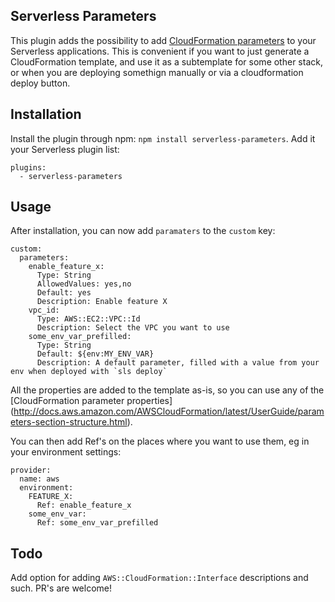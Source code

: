 Serverless Parameters
---------------------
This plugin adds the possibility to add [CloudFormation parameters](http://docs.aws.amazon.com/AWSCloudFormation/latest/UserGuide/parameters-section-structure.html) to your Serverless applications. This is convenient if you want to just generate a CloudFormation template, and use it as a subtemplate for some other stack, or when you are deploying somethign manually or via a cloudformation deploy button.

Installation
------------
Install the plugin through npm: `npm install serverless-parameters`. Add it your Serverless plugin list:

```
plugins:
  - serverless-parameters
```

Usage
-----

After installation, you can now add `paramaters` to the `custom` key:

```
custom:
  parameters:
    enable_feature_x:
      Type: String
      AllowedValues: yes,no
      Default: yes
      Description: Enable feature X
    vpc_id:
      Type: AWS::EC2::VPC::Id
      Description: Select the VPC you want to use
    some_env_var_prefilled:
      Type: String
      Default: ${env:MY_ENV_VAR}
      Description: A default parameter, filled with a value from your env when deployed with `sls deploy`
```

All the properties are added to the template as-is, so you can use any of the [CloudFormation parameter properties] (http://docs.aws.amazon.com/AWSCloudFormation/latest/UserGuide/parameters-section-structure.html).

You can then add Ref's on the places where you want to use them, eg in your environment settings:
```
provider:
  name: aws
  environment:
    FEATURE_X:
      Ref: enable_feature_x
    some_env_var:
      Ref: some_env_var_prefilled
```

Todo
----

Add option for adding `AWS::CloudFormation::Interface` descriptions and such. PR's are welcome!
